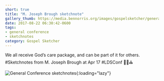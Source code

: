 ```yaml
---
short: true
title: "M. Joseph Brough sketchnote"
gallery_thumb: https://media.bennorris.org/images/gospelsketcher/general-conference/apr-2017/apr-17-1-brough.jpg
date: 2017-08-22 06:30:42-0600
tags:
- general conference
- sketchnotes
category: Gospel Sketcher
---
```


We all receive God’s care package, and can be part of it for others. #Sketchnotes from M. Joseph Brough at Apr 17 #LDSConf ✍🏼⛪️

![General Conference sketchnotes](https://media.bennorris.org/images/gospelsketcher/general-conference/apr-2017/apr-17-1-brough.jpg){:loading="lazy"}
